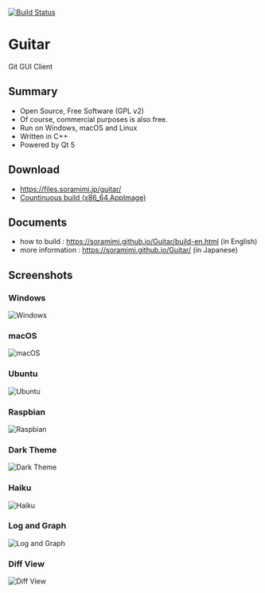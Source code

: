 [![Build Status](https://travis-ci.com/soramimi/Guitar.svg?branch=master)](https://travis-ci.com/soramimi/Guitar)

# Guitar
Git GUI Client

## Summary

* Open Source, Free Software (GPL v2)
* Of course, commercial purposes is also free.
* Run on Windows, macOS and Linux
* Written in C++
* Powered by Qt 5

## Download

* https://files.soramimi.jp/guitar/
* [Countinuous build (x86_64.AppImage)](https://github.com/soramimi/Guitar/releases/tag/continuous)

## Documents

* how to build : https://soramimi.github.io/Guitar/build-en.html (in English)
* more information : https://soramimi.github.io/Guitar/ (in Japanese)

## Screenshots

### Windows
![Windows](https://soramimi.github.io/Guitar/docs/html/screenshots/windows.png "Windows")

### macOS
![macOS](https://soramimi.github.io/Guitar/docs/html/screenshots/macos.png "macOS")

### Ubuntu
![Ubuntu](https://soramimi.github.io/Guitar/docs/html/screenshots/ubuntu.png "Ubuntu")

### Raspbian
![Raspbian](https://soramimi.github.io/Guitar/docs/html/screenshots/raspberrypi0.jpg "Raspbian")

### Dark Theme
![Dark Theme](https://soramimi.github.io/Guitar/docs/html/screenshots/raspberrypi1.jpg "Dark Theme")

### Haiku
![Haiku](https://soramimi.github.io/Guitar/docs/html/screenshots/haiku.png "Haiku")

### Log and Graph
![Log and Graph](https://soramimi.github.io/Guitar/docs/html/screenshots/commitgraph.png "Log and Graph")

### Diff View
![Diff View](https://soramimi.github.io/Guitar/docs/html/screenshots/diffview.png "Diff View")


